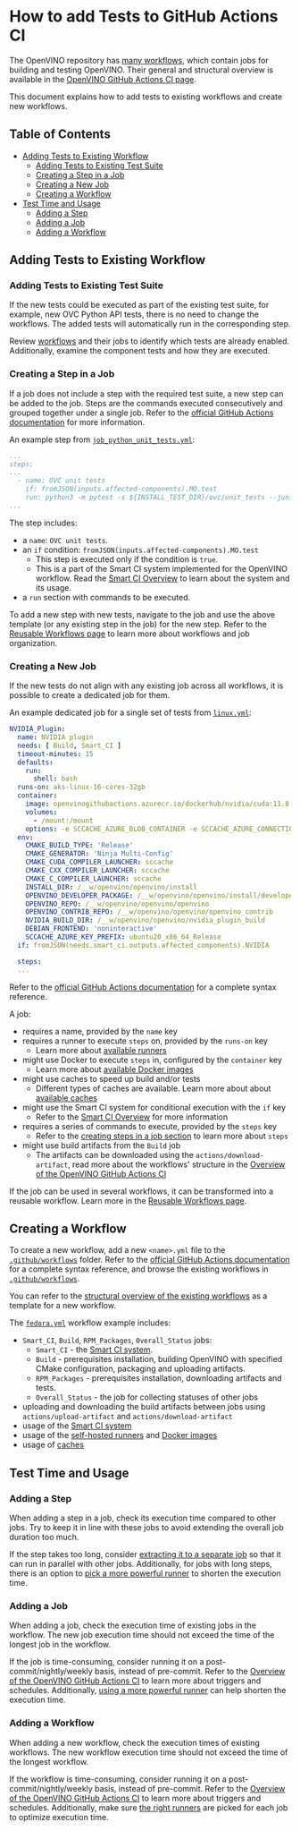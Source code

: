 # How to add Tests to GitHub Actions CI

The OpenVINO repository has [many workflows](./../../../../.github/workflows), which contain
jobs for building and testing OpenVINO. Their general and structural overview is
available in the [OpenVINO GitHub Actions CI page](./overview.md).

This document explains how to add tests to existing workflows and create new workflows.

## Table of Contents

* [Adding Tests to Existing Workflow](#adding-tests-to-existing-workflow)
  * [Adding Tests to Existing Test Suite](#adding-tests-to-existing-test-suite)
  * [Creating a Step in a Job](#creating-a-step-in-a-job)
  * [Creating a New Job](#creating-a-new-job)
  * [Creating a Workflow](#creating-a-workflow)
* [Test Time and Usage](#test-time-and-usage)
  * [Adding a Step](#adding-a-step)
  * [Adding a Job](#adding-a-job)
  * [Adding a Workflow](#adding-a-workflow)

## Adding Tests to Existing Workflow

### Adding Tests to Existing Test Suite

If the new tests could be executed as part of the existing test suite, for example,
new OVC Python API tests, there is no need to change the workflows.
The added tests will automatically run in the corresponding step.

Review [workflows](./../../../../.github/workflows) and their jobs to identify which tests
are already enabled. Additionally, examine the component tests and how they are executed.

### Creating a Step in a Job

If a job does not include a step with the required test suite, a new step can be added to the job.
Steps are the commands executed consecutively and grouped together under a single job.
Refer to the [official GitHub Actions documentation](https://docs.github.com/en/actions/using-workflows/about-workflows) for more information.

An example step from [`job_python_unit_tests.yml`](./../../../../.github/workflows/job_python_unit_tests.yml):
```yaml
...
steps:
...
  - name: OVC unit tests
    if: fromJSON(inputs.affected-components).MO.test
    run: python3 -m pytest -s ${INSTALL_TEST_DIR}/ovc/unit_tests --junitxml=${INSTALL_TEST_DIR}/TEST-OpenVinoConversion.xml
...
```
The step includes:
* a `name`: `OVC unit tests`.
* an `if` condition: `fromJSON(inputs.affected-components).MO.test`
  * This step is executed only if the condition is `true`.
  * This is a part of the Smart CI system implemented for the OpenVINO workflow. Read the [Smart CI Overview](./smart_ci.md) to learn about the system and its usage.
* a `run` section with commands to be executed.

To add a new step with new tests, navigate to the job and use the above template (or any existing
step in the job) for the new step. Refer to the [Reusable Workflows page](./reusable_workflows.md) to learn
more about workflows and job organization.

### Creating a New Job

If the new tests do not align with any existing job across all workflows, it is possible to
create a dedicated job for them.

An example dedicated job for a single set of tests from [`linux.yml`](./../../../../.github/workflows/linux.yml):
```yaml
NVIDIA_Plugin:
  name: NVIDIA plugin
  needs: [ Build, Smart_CI ]
  timeout-minutes: 15
  defaults:
    run:
      shell: bash
  runs-on: aks-linux-16-cores-32gb
  container:
    image: openvinogithubactions.azurecr.io/dockerhub/nvidia/cuda:11.8.0-runtime-ubuntu20.04
    volumes:
      - /mount:/mount
    options: -e SCCACHE_AZURE_BLOB_CONTAINER -e SCCACHE_AZURE_CONNECTION_STRING
  env:
    CMAKE_BUILD_TYPE: 'Release'
    CMAKE_GENERATOR: 'Ninja Multi-Config'
    CMAKE_CUDA_COMPILER_LAUNCHER: sccache
    CMAKE_CXX_COMPILER_LAUNCHER: sccache
    CMAKE_C_COMPILER_LAUNCHER: sccache
    INSTALL_DIR: /__w/openvino/openvino/install
    OPENVINO_DEVELOPER_PACKAGE: /__w/openvino/openvino/install/developer_package
    OPENVINO_REPO: /__w/openvino/openvino/openvino
    OPENVINO_CONTRIB_REPO: /__w/openvino/openvino/openvino_contrib
    NVIDIA_BUILD_DIR: /__w/openvino/openvino/nvidia_plugin_build
    DEBIAN_FRONTEND: 'noninteractive'
    SCCACHE_AZURE_KEY_PREFIX: ubuntu20_x86_64_Release
  if: fromJSON(needs.smart_ci.outputs.affected_components).NVIDIA

  steps:
  ...
```

Refer to the [official GitHub Actions documentation](https://docs.github.com/en/actions/using-workflows/workflow-syntax-for-github-actions#about-yaml-syntax-for-workflows) for a complete syntax reference.

A job:
* requires a name, provided by the `name` key
* requires a runner to execute `steps` on, provided by the `runs-on` key
  * Learn more about [available runners](./runners.md)
* might use Docker to execute `steps` in, configured by the `container` key
  * Learn more about [available Docker images](./docker_images.md)
* might use caches to speed up build and/or tests
  * Different types of caches are available. Learn more about about [available caches](./caches.md)
* might use the Smart CI system for conditional execution with the `if` key
  * Refer to the [Smart CI Overview](./smart_ci.md) for more information
* requires a series of commands to execute, provided by the `steps` key
  * Refer to the [creating steps in a job section](#create-a-step-in-a-job) to learn more about `steps`
* might use build artifacts from the `Build` job
  * The artifacts can be downloaded using the `actions/download-artifact`, read more about the workflows' structure in the [Overview of the OpenVINO GitHub Actions CI](./overview.md#structure-of-the-workflows)

If the job can be used in several workflows, it can be transformed into a reusable workflow.
Learn more in the [Reusable Workflows page](./reusable_workflows.md).

## Creating a Workflow

To create a new workflow, add a new `<name>.yml` file to the [`.github/workflows`](./../../../../.github) folder.
Refer to the [official GitHub Actions documentation](https://docs.github.com/en/actions/using-workflows/about-workflows#create-an-example-workflow) for a complete syntax reference, and browse the existing workflows in [`.github/workflows`](./../../../../.github).

You can refer to the [structural overview of the existing workflows](./overview.md#structure-of-the-workflows) as a template for a new workflow.

The [`fedora.yml`](./../../../../.github/workflows/fedora.yml) workflow example includes:
* `Smart_CI`, `Build`, `RPM_Packages`, `Overall_Status` jobs:
  * `Smart_CI` - the [Smart CI system](./smart_ci.md).
  * `Build` - prerequisites installation, building OpenVINO with specified CMake configuration, packaging and uploading artifacts.
  * `RPM_Packages` - prerequisites installation, downloading artifacts and tests.
  * `Overall_Status` - the job for collecting statuses of other jobs
* uploading and downloading the build artifacts between jobs using `actions/upload-artifact` and `actions/download-artifact`
* usage of the [Smart CI system](./smart_ci.md)
* usage of the [self-hosted runners](./runners.md) and [Docker images](./docker_images.md)
* usage of [caches](./caches.md)

## Test Time and Usage

### Adding a Step

When adding a step in a job, check its execution time compared to other jobs. Try to
keep it in line with these jobs to avoid extending the overall job duration too much.

If the step takes too long, consider [extracting it to a separate job](#adding-a-job)
so that it can run in parallel with other jobs. Additionally, for jobs with long steps,
there is an option to [pick a more powerful runner](./runners.md) to shorten the execution time.

### Adding a Job

When adding a job, check the execution time of existing jobs in the workflow. The new job
execution time should not exceed the time of the longest job in the workflow.

If the job is time-consuming, consider running it on a post-commit/nightly/weekly basis,
instead of pre-commit.
Refer to the [Overview of the OpenVINO GitHub Actions CI](./overview.md#workflows-triggers-and-schedule) to learn more about triggers and schedules.
Additionally, [using a more powerful runner](./runners.md) can help shorten the execution time.

### Adding a Workflow

When adding a new workflow, check the execution times of existing workflows. The new workflow
execution time should not exceed the time of the longest workflow.

If the workflow is time-consuming, consider running it on a post-commit/nightly/weekly basis,
instead of pre-commit.
Refer to the [Overview of the OpenVINO GitHub Actions CI](./overview.md#workflows-triggers-and-schedule)
to learn more about triggers and schedules.
Additionally, make sure [the right runners](./runners.md) are picked for each job to optimize
execution time.
